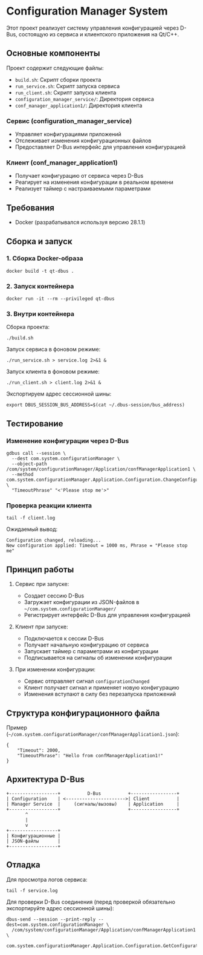 # Configuration Manager System

Этот проект реализует систему управления конфигурацией через D-Bus, состоящую из сервиса и клиентского приложения на Qt/C++.

## Основные компоненты

Проект содержит следующие файлы:

- `build.sh`: Скрипт сборки проекта
- `run_service.sh`: Скрипт запуска сервиса
- `run_client.sh`: Скрипт запуска клиента
- `configuration_manager_service/`: Директория сервиса
- `conf_manager_application1/`: Директория клиента

### Сервис (configuration_manager_service)
- Управляет конфигурациями приложений
- Отслеживает изменения конфигурационных файлов
- Предоставляет D-Bus интерфейс для управления конфигурацией

### Клиент (conf_manager_application1)
- Получает конфигурацию от сервиса через D-Bus
- Реагирует на изменения конфигурации в реальном времени
- Реализует таймер с настраиваемыми параметрами

## Требования

- Docker (разрабатывался используя версию 28.1.1)

## Сборка и запуск

### 1. Сборка Docker-образа

```
docker build -t qt-dbus .
```

### 2. Запуск контейнера

```
docker run -it --rm --privileged qt-dbus
```

### 3. Внутри контейнера

Сборка проекта:

```
./build.sh
```

Запуск сервиса в фоновом режиме:

```
./run_service.sh > service.log 2>&1 &
```

Запуск клиента в фоновом режиме:

```
./run_client.sh > client.log 2>&1 &
```

Экспортируем адрес сессионной шины:

```
export DBUS_SESSION_BUS_ADDRESS=$(cat ~/.dbus-session/bus_address)
```

## Тестирование

### Изменение конфигурации через D-Bus

```
gdbus call --session \
  --dest com.system.configurationManager \
  --object-path /com/system/configurationManager/Application/confManagerApplication1 \
  --method com.system.configurationManager.Application.Configuration.ChangeConfiguration \
  "TimeoutPhrase" "<'Please stop me'>"
```

### Проверка реакции клиента

```
tail -f client.log
```

Ожидаемый вывод:

```
Configuration changed, reloading...
New configuration applied: Timeout = 1000 ms, Phrase = "Please stop me"
```

## Принцип работы

1. Сервис при запуске:
   - Создает сессию D-Bus
   - Загружает конфигурации из JSON-файлов в `~/com.system.configurationManager/`
   - Регистрирует интерфейс D-Bus для управления конфигурацией

2. Клиент при запуске:
   - Подключается к сессии D-Bus
   - Получает начальную конфигурацию от сервиса
   - Запускает таймер с параметрами из конфигурации
   - Подписывается на сигналы об изменении конфигурации

3. При изменении конфигурации:
   - Сервис отправляет сигнал `configurationChanged`
   - Клиент получает сигнал и применяет новую конфигурацию
   - Изменения вступают в силу без перезапуска приложений

## Структура конфигурационного файла

Пример (`~/com.system.configurationManager/confManagerApplication1.json`):

```
{
    "Timeout": 2000,
    "TimeoutPhrase": "Hello from confManagerApplication1!"
}
```

## Архитектура D-Bus

```
+------------------+          D-Bus          +-----------------+
| Configuration    | <---------------------->| Client          |
| Manager Service  |     (сигналы/вызовы)    | Application     |
+------------------+                         +-----------------+
       ^
       |
       v
+------------------+
| Конфигурационные |
| JSON-файлы       |
+------------------+
```

## Отладка

Для просмотра логов сервиса:

```
tail -f service.log
```

Для проверки D-Bus соединения (перед проверкой обязательно экспортируйте адрес сессионной шины):

```
dbus-send --session --print-reply --dest=com.system.configurationManager \
  /com/system/configurationManager/Application/confManagerApplication1 \
  com.system.configurationManager.Application.Configuration.GetConfiguration
```
